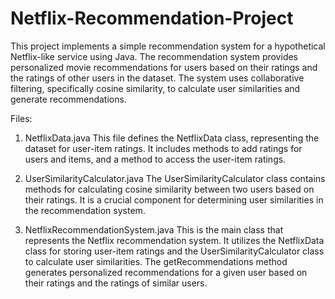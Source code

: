 # Netflix-Recommendation-Project

This project implements a simple recommendation system for a hypothetical Netflix-like service using Java. The recommendation system provides personalized movie recommendations for users based on their ratings and the ratings of other users in the dataset. The system uses collaborative filtering, specifically cosine similarity, to calculate user similarities and generate recommendations.

Files:
1. NetflixData.java
This file defines the NetflixData class, representing the dataset for user-item ratings. It includes methods to add ratings for users and items, and a method to access the user-item ratings.

2. UserSimilarityCalculator.java
The UserSimilarityCalculator class contains methods for calculating cosine similarity between two users based on their ratings. It is a crucial component for determining user similarities in the recommendation system.

3. NetflixRecommendationSystem.java
This is the main class that represents the Netflix recommendation system. It utilizes the NetflixData class for storing user-item ratings and the UserSimilarityCalculator class to calculate user similarities. The getRecommendations method generates personalized recommendations for a given user based on their ratings and the ratings of similar users.
